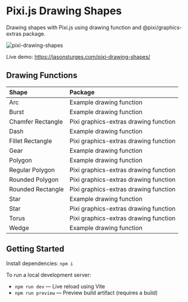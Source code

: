 # Pixi.js Drawing Shapes

Drawing shapes with Pixi.js using drawing function and @pixi/graphics-extras package.

![pixi-drawing-shapes](https://github.com/jasonsturges/pixi-drawing-shapes/assets/1213591/96336890-1557-4e27-acac-7257010636be)

Live demo: https://jasonsturges.com/pixi-drawing-shapes/

## Drawing Functions

| Shape             | Package                               |
| :---------------- | :------------------------------------ |
| Arc               | Example drawing function              |
| Burst             | Example drawing function              |
| Chamfer Rectangle | Pixi graphics-extras drawing function |
| Dash              | Example drawing function              |
| Fillet Rectangle  | Pixi graphics-extras drawing function |
| Gear              | Example drawing function              |
| Polygon           | Example drawing function              |
| Regular Polygon   | Pixi graphics-extras drawing function |
| Rounded Polygon   | Pixi graphics-extras drawing function |
| Rounded Rectangle | Pixi graphics-extras drawing function |
| Star              | Example drawing function              |
| Star              | Pixi graphics-extras drawing function |
| Torus             | Pixi graphics-extras drawing function |
| Wedge             | Example drawing function              |
## Getting Started

Install dependencies: `npm i`

To run a local development server:

- `npm run dev` &mdash; Live reload using Vite
- `npm run preview` &mdash; Preview build artifact (requires a build)
